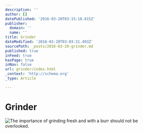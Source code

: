 ```yaml
---
description: ''
author: []
datePublished: '2016-03-20T03:15:18.815Z'
publisher:
  domain: ''
  name: ''
title: Grinder
dateModified: '2016-03-20T03:03:31.493Z'
sourcePath: _posts/2016-03-20-grinder.md
published: true
inFeed: true
hasPage: true
inNav: false
url: grinder/index.html
_context: 'http://schema.org'
_type: Article

---
```

# Grinder
![The importance of grinding fresh and with a burr should not be overlooked.](https://pbs.twimg.com/media/Cd9MmJBUUAEIhVw.jpg:large)